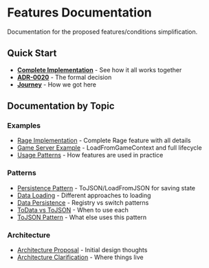 # Features Documentation

Documentation for the proposed features/conditions simplification.

## Quick Start

- **[Complete Implementation](implementation-complete.md)** - See how it all works together
- **[ADR-0020](../../../docs/adr/0020-features-conditions-simplification.md)** - The formal decision
- **[Journey](../../../docs/journey/008-features-conditions-refactor.md)** - How we got here

## Documentation by Topic

### Examples
- [Rage Implementation](examples/rage-implementation-example.md) - Complete Rage feature with all details
- [Game Server Example](examples/game-server-example.md) - LoadFromGameContext and full lifecycle
- [Usage Patterns](examples/usage-example.md) - How features are used in practice

### Patterns
- [Persistence Pattern](persistence-pattern.md) - ToJSON/LoadFromJSON for saving state
- [Data Loading](patterns/data-loading-pattern.md) - Different approaches to loading
- [Data Persistence](patterns/data-persistence-pattern.md) - Registry vs switch patterns
- [ToData vs ToJSON](patterns/todata-vs-tojson.md) - When to use each
- [ToJSON Pattern](patterns/tojson-pattern.md) - What else uses this pattern

### Architecture
- [Architecture Proposal](architecture/architecture-proposal.md) - Initial design thoughts
- [Architecture Clarification](architecture/architecture-clarification.md) - Where things live